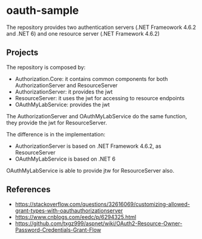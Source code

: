 # oauth-sample
The repository provides two authentication servers (.NET Frameowork 4.6.2 and .NET 6) and one resource server (.NET Framework 4.6.2)

## Projects

The repository is composed by:

- Authorization.Core: it contains common components for both AuthorizationServer and ResourceServer
- AuthorizationServer: it provides the jwt
- ResourceServer: it uses the jwt for accessing to resource endpoints
- OAuthMyLabService: provides the jwt

The AuthorizationServer and OAuthMyLabService do the same function, they provide the jwt for ResourceServer.

The difference is in the implementation:

- AuthorizationServer is based on .NET Framework 4.6.2, as ResourceServer
- OAuthMyLabService is based on .NET 6

OAuthMyLabService is able to provide jtw for ResourceServer also.

## References

- <https://stackoverflow.com/questions/32616069/customizing-allowed-grant-types-with-oauthauthorizationserver>
- <https://www.cnblogs.com/eedc/p/6294325.html>
- <https://github.com/txgz999/aspnet/wiki/OAuth2-Resource-Owner-Password-Credentials-Grant-Flow>